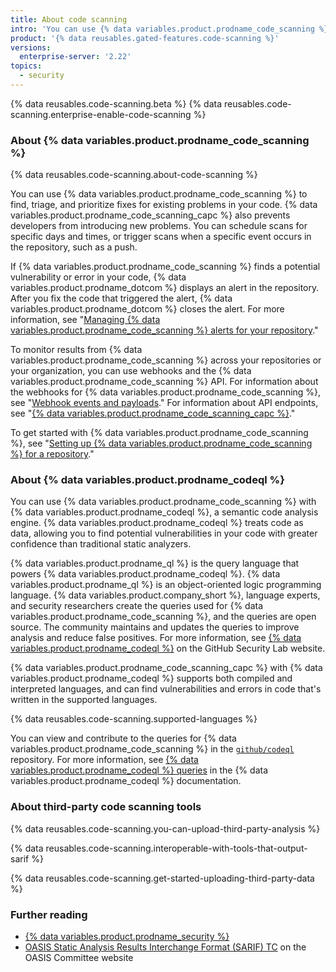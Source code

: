```yaml
---
title: About code scanning
intro: 'You can use {% data variables.product.prodname_code_scanning %} to find security vulnerabilities and errors in the code for your project on {% data variables.product.prodname_dotcom %}.'
product: '{% data reusables.gated-features.code-scanning %}'
versions:
  enterprise-server: '2.22'
topics:
  - security
---
```

<!--See /content/code-security/secure-coding for the latest version of this article -->

{% data reusables.code-scanning.beta %}
{% data reusables.code-scanning.enterprise-enable-code-scanning %}

### About {% data variables.product.prodname_code_scanning %}

{% data reusables.code-scanning.about-code-scanning %}

You can use {% data variables.product.prodname_code_scanning %} to find, triage, and prioritize fixes for existing problems in your code. {% data variables.product.prodname_code_scanning_capc %} also prevents developers from introducing new problems. You can schedule scans for specific days and times, or trigger scans when a specific event occurs in the repository, such as a push.

If {% data variables.product.prodname_code_scanning %} finds a potential vulnerability or error in your code, {% data variables.product.prodname_dotcom %} displays an alert in the repository. After you fix the code that triggered the alert, {% data variables.product.prodname_dotcom %} closes the alert. For more information, see "[Managing {% data variables.product.prodname_code_scanning %} alerts for your repository](/github/finding-security-vulnerabilities-and-errors-in-your-code/managing-code-scanning-alerts-for-your-repository)."

To monitor results from {% data variables.product.prodname_code_scanning %} across your repositories or your organization, you can use webhooks and the {% data variables.product.prodname_code_scanning %} API. For information about the webhooks for {% data variables.product.prodname_code_scanning %}, see 
"[Webhook events and payloads](/developers/webhooks-and-events/webhook-events-and-payloads#code_scanning_alert)." For information about API endpoints, see  "[{% data variables.product.prodname_code_scanning_capc %}](/rest/reference/code-scanning)." 

To get started with {% data variables.product.prodname_code_scanning %}, see "[Setting up {% data variables.product.prodname_code_scanning %} for a repository](/github/finding-security-vulnerabilities-and-errors-in-your-code/setting-up-code-scanning-for-a-repository)."

### About {% data variables.product.prodname_codeql %}

You can use {% data variables.product.prodname_code_scanning %} with {% data variables.product.prodname_codeql %}, a semantic code analysis engine. {% data variables.product.prodname_codeql %} treats code as data, allowing you to find potential vulnerabilities in your code with greater confidence than traditional static analyzers. 

{% data variables.product.prodname_ql %} is the query language that powers {% data variables.product.prodname_codeql %}. {% data variables.product.prodname_ql %} is an object-oriented logic programming language. {% data variables.product.company_short %}, language experts, and security researchers create the queries used for {% data variables.product.prodname_code_scanning %}, and the queries are open source. The community maintains and updates the queries to improve analysis and reduce false positives. For more information, see [{% data variables.product.prodname_codeql %}](https://securitylab.github.com/tools/codeql) on the GitHub Security Lab website.

{% data variables.product.prodname_code_scanning_capc %} with {% data variables.product.prodname_codeql %} supports both compiled and interpreted languages, and can find vulnerabilities and errors in code that's written in the supported languages.

{% data reusables.code-scanning.supported-languages %}

You can view and contribute to the queries for {% data variables.product.prodname_code_scanning %} in the [`github/codeql`](https://github.com/github/codeql) repository. For more information, see [{% data variables.product.prodname_codeql %} queries](https://codeql.github.com/docs/writing-codeql-queries/codeql-queries/) in the {% data variables.product.prodname_codeql %} documentation.

### About third-party code scanning tools

{% data reusables.code-scanning.you-can-upload-third-party-analysis %}

{% data reusables.code-scanning.interoperable-with-tools-that-output-sarif %}

{% data reusables.code-scanning.get-started-uploading-third-party-data %}

### Further reading

- [{% data variables.product.prodname_security %}](https://securitylab.github.com/)
- [OASIS Static Analysis Results Interchange Format (SARIF) TC](https://www.oasis-open.org/committees/tc_home.php?wg_abbrev=sarif) on the OASIS Committee website
